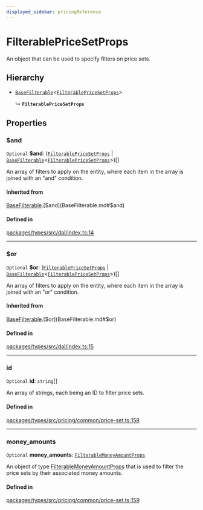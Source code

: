 ```yaml
---
displayed_sidebar: pricingReference
---
```


# FilterablePriceSetProps

An object that can be used to specify filters on price sets.

## Hierarchy

- [`BaseFilterable`](BaseFilterable.md)<[`FilterablePriceSetProps`](FilterablePriceSetProps.md)\>

  ↳ **`FilterablePriceSetProps`**

## Properties

### $and

 `Optional` **$and**: ([`FilterablePriceSetProps`](FilterablePriceSetProps.md) \| [`BaseFilterable`](BaseFilterable.md)<[`FilterablePriceSetProps`](FilterablePriceSetProps.md)\>)[]

An array of filters to apply on the entity, where each item in the array is joined with an "and" condition.

#### Inherited from

[BaseFilterable](BaseFilterable.md).[$and](BaseFilterable.md#$and)

#### Defined in

[packages/types/src/dal/index.ts:14](https://github.com/medusajs/medusa/blob/daea35fe73/packages/types/src/dal/index.ts#L14)

___

### $or

 `Optional` **$or**: ([`FilterablePriceSetProps`](FilterablePriceSetProps.md) \| [`BaseFilterable`](BaseFilterable.md)<[`FilterablePriceSetProps`](FilterablePriceSetProps.md)\>)[]

An array of filters to apply on the entity, where each item in the array is joined with an "or" condition.

#### Inherited from

[BaseFilterable](BaseFilterable.md).[$or](BaseFilterable.md#$or)

#### Defined in

[packages/types/src/dal/index.ts:15](https://github.com/medusajs/medusa/blob/daea35fe73/packages/types/src/dal/index.ts#L15)

___

### id

 `Optional` **id**: `string`[]

An array of strings, each being an ID to filter price sets.

#### Defined in

[packages/types/src/pricing/common/price-set.ts:158](https://github.com/medusajs/medusa/blob/daea35fe73/packages/types/src/pricing/common/price-set.ts#L158)

___

### money\_amounts

 `Optional` **money\_amounts**: [`FilterableMoneyAmountProps`](FilterableMoneyAmountProps.md)

An object of type [FilterableMoneyAmountProps](FilterableMoneyAmountProps.md) that is used to filter the price sets by their associated money amounts.

#### Defined in

[packages/types/src/pricing/common/price-set.ts:159](https://github.com/medusajs/medusa/blob/daea35fe73/packages/types/src/pricing/common/price-set.ts#L159)
